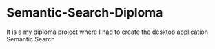 # Semantic-Search-Diploma
It is a my diploma project where I had to create the desktop application Semantic Search
